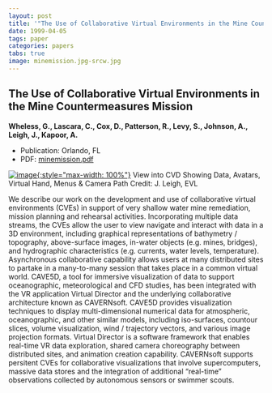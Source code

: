 ```yaml
---
layout: post
title: '"The Use of Collaborative Virtual Environments in the Mine Countermeasures Mission"'
date: 1999-04-05
tags: paper
categories: papers
tabs: true
image: minemission.jpg-srcw.jpg
---
```


## The Use of Collaborative Virtual Environments in the Mine Countermeasures Mission
**Wheless, G., Lascara, C., Cox, D., Patterson, R., Levy, S., Johnson, A., Leigh, J., Kapoor, A.**
- Publication: Orlando, FL
- PDF: [minemission.pdf](/documents/minemission.pdf)


[![image](https://www.evl.uic.edu/output/originals/minemission.jpg-srcw.jpg){:style="max-width: 100%"}](https://www.evl.uic.edu/output/originals/minemission.jpg-srcw.jpg)
View into CVD Showing Data, Avatars, Virtual Hand, Menus &amp; Camera Path
Credit: J. Leigh, EVL

We describe our work on the development and use of collaborative virtual environments (CVEs) in support of very shallow water mine remediation, mission planning and rehearsal activities. Incorporating multiple data streams, the CVEs allow the user to view navigate and interact with data in a 3D environment, including graphical representations of bathymetry / topography, above-surface images, in-water objects (e.g. mines, bridges), and hydrographic characteristics (e.g. currents, water levels, temperature). Asynchronous collaborative capability allows users at many distributed sites to partake in a many-to-many session that takes place in a common virtual world. CAVE5D, a tool for immersive visualization of data to support oceanographic, meteorological and CFD studies, has been integrated with the VR application Virtual Director and the underlying collaborative architecture known as CAVERNsoft. CAVE5D provides visualization techniques to display multi-dimensional numerical data for atmospheric, oceanographic, and other similar models, including iso-surfaces, countour slices, volume visualization, wind / trajectory vectors, and various image projection formats. Virtual Director is a software framework that enables real-time VR data exploration, shared camera choreography between distributed sites, and animation creation capability. CAVERNsoft supports persitent CVEs for collaborative visualizations that involve supercomputers, massive data stores and the integration of additional &ldquo;real-time&rdquo; observations collected by autonomous sensors or swimmer scouts.